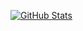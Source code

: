 [![GitHub Stats](https://gh-readme-profile.vercel.app/api?username=TraFost)](https://github.com/FajarKim/github-readme-profile)
